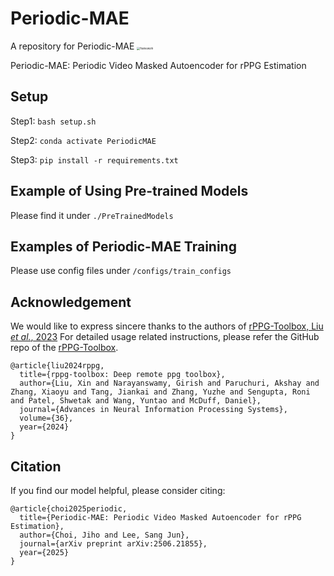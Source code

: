 # Periodic-MAE
A repository for Periodic-MAE
<img src="./Figure/Fig1" alt="framework" style="zoom: 30%;" />

Periodic-MAE: Periodic Video Masked Autoencoder for rPPG Estimation

## Setup
Step1: `bash setup.sh` 

Step2: `conda activate PeriodicMAE`

Step3: `pip install -r requirements.txt`

## Example of Using Pre-trained Models
Please find it under `./PreTrainedModels`

## Examples of Periodic-MAE Training
Please use config files under `/configs/train_configs`

## Acknowledgement
We would like to express sincere thanks to the authors of [rPPG-Toolbox, Liu *et al.*, 2023](https://proceedings.neurips.cc/paper_files/paper/2023/hash/d7d0d548a6317407e02230f15ce75817-Abstract-Datasets_and_Benchmarks.html)
For detailed usage related instructions, please refer the GitHub repo of the [rPPG-Toolbox](https://github.com/ubicomplab/rPPG-Toolbox).

```
@article{liu2024rppg,
  title={rppg-toolbox: Deep remote ppg toolbox},
  author={Liu, Xin and Narayanswamy, Girish and Paruchuri, Akshay and Zhang, Xiaoyu and Tang, Jiankai and Zhang, Yuzhe and Sengupta, Roni and Patel, Shwetak and Wang, Yuntao and McDuff, Daniel},
  journal={Advances in Neural Information Processing Systems},
  volume={36},
  year={2024}
}
```

## Citation
If you find our model helpful, please consider citing:

```
@article{choi2025periodic,
  title={Periodic-MAE: Periodic Video Masked Autoencoder for rPPG Estimation},
  author={Choi, Jiho and Lee, Sang Jun},
  journal={arXiv preprint arXiv:2506.21855},
  year={2025}
}
```
